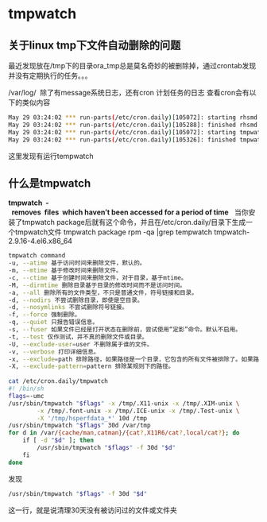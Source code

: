# tmpwatch
## 关于linux tmp下文件自动删除的问题

最近发现放在/tmp下的目录ora_tmp总是莫名奇妙的被删除掉，通过crontab发现并没有定期执行的任务。。。

/var/log/  除了有message系统日志，还有cron 计划任务的日志
查看cron会有以下的类似内容
```bash
May 29 03:24:02 *** run-parts(/etc/cron.daily)[105072]: starting rhsmd
May 29 03:24:02 *** run-parts(/etc/cron.daily)[105288]: finished rhsmd
May 29 03:24:02 *** run-parts(/etc/cron.daily)[105072]: starting tmpwatch
May 29 03:24:02 *** run-parts(/etc/cron.daily)[105326]: finished tmpwatch
```
这里发现有运行tempwatch
 
## 什么是tmpwatch
**tmpwatch  -  removes  files  which haven’t been accessed for a period of time**
 
当你安装了tmpwatch package后就有这个命令，并且在/etc/cron.daily/目录下生成一个tmpwatch文件
tmpwatch package
rpm -qa |grep tempwatch
tmpwatch-2.9.16-4.el6.x86_64

```bash
tmpwatch command
-u, --atime 基于访问时间来删除文件，默认的。
-m, --mtime 基于修改时间来删除文件。
-c, --ctime 基于创建时间来删除文件，对于目录，基于mtime。
-M, --dirmtime 删除目录基于目录的修改时间而不是访问时间。
-a, --all 删除所有的文件类型，不只是普通文件，符号链接和目录。
-d, --nodirs 不尝试删除目录，即使是空目录。
-d, --nosymlinks 不尝试删除符号链接。
-f, --force 强制删除。
-q, --quiet 只报告错误信息。
-s, --fuser 如果文件已经是打开状态在删除前，尝试使用“定影”命令。默认不启用。
-t, --test 仅作测试，并不真的删除文件或目录。
-U, --exclude-user=user 不删除属于谁的文件。
-v, --verbose 打印详细信息。
-x, --exclude=path 排除路径，如果路径是一个目录，它包含的所有文件被排除了。如果路径不存在，它必须是一个绝对路径不包含符号链接。
-X, --exclude-pattern=pattern 排除某规则下的路径。
 
cat /etc/cron.daily/tmpwatch
#! /bin/sh
flags=-umc
/usr/sbin/tmpwatch "$flags" -x /tmp/.X11-unix -x /tmp/.XIM-unix \
        -x /tmp/.font-unix -x /tmp/.ICE-unix -x /tmp/.Test-unix \
        -X '/tmp/hsperfdata_*' 10d /tmp
/usr/sbin/tmpwatch "$flags" 30d /var/tmp
for d in /var/{cache/man,catman}/{cat?,X11R6/cat?,local/cat?}; do
    if [ -d "$d" ]; then
        /usr/sbin/tmpwatch "$flags" -f 30d "$d"
    fi
done


```

发现
```bash
/usr/sbin/tmpwatch "$flags" -f 30d "$d"
```
这一行，就是说清理30天没有被访问过的文件或文件夹
 